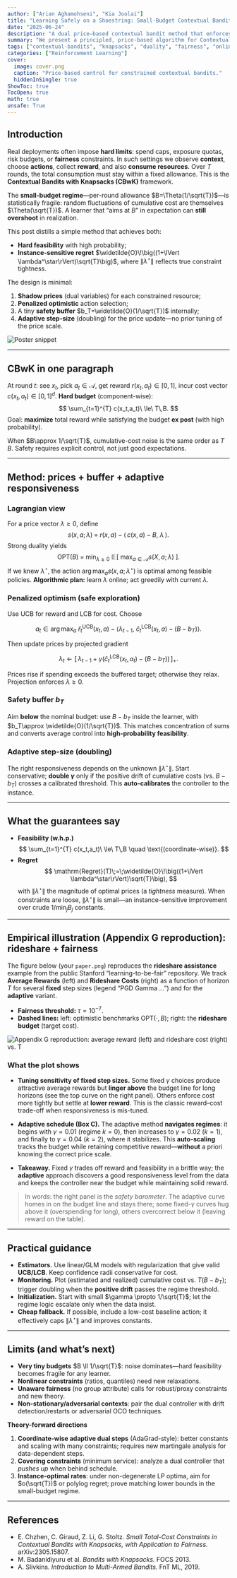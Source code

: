 ```yaml
---
author: ["Arian Aghamohseni", "Kia Joolai"]
title: "Learning Safely on a Shoestring: Small-Budget Contextual Bandits with Knapsacks"
date: "2025-06-24"
description: "A dual price–based contextual bandit method that enforces hard budgets in the small-budget regime (on the order of 1 over the square root of T) and achieves instance-sensitive, square-root-in-T regret."
summary: "We present a principled, price-based algorithm for Contextual Bandits with Knapsacks (CBwK) that keeps hard budgets safe—even when the per-round allowance is tiny—while achieving regret on the order of (1 + norm of lambda-star) times sqrt(T). The approach pairs penalized optimism, a small safety buffer, and an adaptive step-size schedule."
tags: ["contextual-bandits", "knapsacks", "duality", "fairness", "online-learning", "experiments"]
categories: ["Reinforcement Learning"]
cover:
  image: cover.png
  caption: "Price-based control for constrained contextual bandits."
  hiddenInSingle: true
ShowToc: true
TocOpen: true
math: true
unsafe: True
---
```


## Introduction

Real deployments often impose **hard limits**: spend caps, exposure quotas, risk budgets, or **fairness** constraints. In such settings we observe **context**, choose **actions**, collect **reward**, and also **consume resources**. Over $T$ rounds, the total consumption must stay within a fixed allowance. This is the **Contextual Bandits with Knapsacks (CBwK)** framework.

The **small-budget regime**—per-round allowance $B=\Theta(1/\sqrt{T})$—is statistically fragile: random fluctuations of cumulative cost are themselves $\Theta(\sqrt{T})$. A learner that “aims at $B$” in expectation can **still overshoot** in realization.

This post distills a simple method that achieves both:
- **Hard feasibility** with high probability;
- **Instance-sensitive regret** $\widetilde{O}\!\big((1+\lVert \lambda^\star\rVert)\sqrt{T}\big)$, where $\lVert \lambda^\star\rVert$ reflects true constraint tightness.

The design is minimal:
1) **Shadow prices** (dual variables) for each constrained resource;
2) **Penalized optimistic** action selection;
3) A tiny **safety buffer** $b_T=\widetilde{O}(1/\sqrt{T})$ internally;
4) **Adaptive step-size** (doubling) for the price update—no prior tuning of the price scale.

![Poster snippet](poster.png#center "Poster snippet")

---

## CBwK in one paragraph

At round $t$: see $x_t$, pick $a_t\in\mathcal{A}$, get reward $r(x_t,a_t)\in[0,1]$, incur cost vector $c(x_t,a_t)\in[0,1]^d$.
**Hard budget** (component-wise):
$$
\sum_{t=1}^{T} c(x_t,a_t)\ \le\ T\,B.
$$
Goal: **maximize** total reward while satisfying the budget **ex post** (with high probability).

When $B\approx 1/\sqrt{T}$, cumulative-cost noise is the same order as $T\,B$. Safety requires explicit control, not just good expectations.

---

## Method: prices + buffer + adaptive responsiveness

### Lagrangian view

For a price vector $\lambda\ge 0$, define
$$
s(x,a;\lambda)\;=\; r(x,a)\;-\;\langle\, c(x,a)-B,\ \lambda \,\rangle.
$$
Strong duality yields
$$
\mathrm{OPT}(B)\;=\;\min_{\lambda\ge 0}\ \mathbb{E}\!\left[\ \max_{a\in\mathcal{A}} s(X,a;\lambda)\ \right].
$$
If we knew $\lambda^\star$, the action $\arg\max_{a} s(x,a;\lambda^\star)$ is optimal among feasible policies.
**Algorithmic plan:** learn $\lambda$ online; act greedily with current $\lambda$.

### Penalized optimism (safe exploration)

Use UCB for reward and LCB for cost. Choose

$$
a_t \in \arg\max_{a}\ \widehat r^{\mathrm{UCB}}_t(x_t,a)\;-\;\Big\langle \lambda_{t-1},\ \widehat c^{\mathrm{LCB}}_t(x_t,a)\;-\;(B-b_T)\Big\rangle .
$$

Then update prices by projected gradient

$$
\lambda_t \leftarrow \Big[\, \lambda_{t-1} + \gamma\big(\widehat c^{\mathrm{LCB}}_t(x_t,a_t) - (B-b_T)\big)\,\Big]_+ .
$$

Prices rise if spending exceeds the buffered target; otherwise they relax. Projection enforces $\lambda \ge 0$.

### Safety buffer $b_T$

Aim **below** the nominal budget: use $B-b_T$ inside the learner, with $b_T\approx \widetilde{O}(1/\sqrt{T})$. This matches concentration of sums and converts average control into **high-probability feasibility**.

### Adaptive step-size (doubling)

The right responsiveness depends on the unknown $\lVert \lambda^\star\rVert$. Start conservative; **double $\gamma$** only if the positive drift of cumulative costs (vs. $B-b_T$) crosses a calibrated threshold. This **auto-calibrates** the controller to the instance.

---

## What the guarantees say

- **Feasibility (w.h.p.)**
  $$
  \sum_{t=1}^{T} c(x_t,a_t)\ \le\ T\,B \quad \text{(coordinate-wise)}.
  $$
- **Regret**
  $$
  \mathrm{Regret}(T)\;=\;\widetilde{O}\!\big((1+\lVert \lambda^\star\rVert)\sqrt{T}\big),
  $$
  with $\lVert \lambda^\star\rVert$ the magnitude of optimal prices (a *tightness* measure). When constraints are loose, $\lVert \lambda^\star\rVert$ is small—an instance-sensitive improvement over crude $1/\min_j B_j$ constants.

---

## Empirical illustration (Appendix G reproduction): rideshare + fairness

The figure below (your `paper.png`) reproduces the **rideshare assistance** example from the public Stanford “learning-to-be-fair” repository. We track **Average Rewards** (left) and **Rideshare Costs** (right) as a function of horizon $T$ for several **fixed** step sizes (legend “PGD Gamma …”) and for the **adaptive** variant.

- **Fairness threshold:** $\tau = 10^{-7}$.
- **Dashed lines:** left: optimistic benchmarks $\mathrm{OPT}(\cdot, B)$; right: the **rideshare budget** (target cost).

![Appendix G reproduction: average reward (left) and rideshare cost (right) vs. T](paper.png#center "Appendix G reproduction: fixed vs. adaptive step-size")

### What the plot shows

- **Tuning sensitivity of fixed step sizes.**
  Some fixed $\gamma$ choices produce attractive average rewards but **linger above** the budget line for long horizons (see the top curve on the right panel). Others enforce cost more tightly but settle at **lower reward**. This is the classic reward–cost trade-off when responsiveness is mis-tuned.

- **Adaptive schedule (Box C).**
  The adaptive method **navigates regimes**: it begins with $\gamma=0.01$ (regime $k=0$), then increases to $\gamma=0.02$ ($k=1$), and finally to $\gamma=0.04$ ($k=2$), where it stabilizes.
  This **auto-scaling** tracks the budget while retaining competitive reward—**without** a priori knowing the correct price scale.

- **Takeaway.**
  Fixed $\gamma$ trades off reward and feasibility in a brittle way; the **adaptive** approach discovers a good responsiveness level from the data and keeps the controller near the budget while maintaining solid reward.

> In words: the right panel is the *safety barometer*. The adaptive curve homes in on the budget line and stays there; some fixed-$\gamma$ curves hug above it (overspending for long), others overcorrect below it (leaving reward on the table).

---

## Practical guidance

- **Estimators.** Use linear/GLM models with regularization that give valid **UCB/LCB**. Keep confidence radii conservative for cost.
- **Monitoring.** Plot (estimated and realized) cumulative cost vs. $T(B-b_T)$; trigger doubling when the **positive drift** passes the regime threshold.
- **Initialization.** Start with small $\gamma \propto 1/\sqrt{T}$; let the regime logic escalate only when the data insist.
- **Cheap fallback.** If possible, include a low-cost baseline action; it effectively caps $\lVert \lambda^\star\rVert$ and improves constants.

---

## Limits (and what’s next)

- **Very tiny budgets** $B \ll 1/\sqrt{T}$: noise dominates—hard feasibility becomes fragile for any learner.
- **Nonlinear constraints** (ratios, quantiles) need new relaxations.
- **Unaware fairness** (no group attribute) calls for robust/proxy constraints and new theory.
- **Non-stationary/adversarial contexts**: pair the dual controller with drift detection/restarts or adversarial OCO techniques.

**Theory-forward directions**
1) **Coordinate-wise adaptive dual steps** (AdaGrad-style): better constants and scaling with many constraints; requires new martingale analysis for data-dependent steps.
2) **Covering constraints** (minimum service): analyze a dual controller that *pushes up* when behind schedule.
3) **Instance-optimal rates**: under non-degenerate LP optima, aim for $o(\sqrt{T})$ or polylog regret; prove matching lower bounds in the small-budget regime.

---

## References

- E. Chzhen, C. Giraud, Z. Li, G. Stoltz. *Small Total-Cost Constraints in Contextual Bandits with Knapsacks, with Application to Fairness.* arXiv:2305.15807.
- M. Badanidiyuru et al. *Bandits with Knapsacks.* FOCS 2013.
- A. Slivkins. *Introduction to Multi-Armed Bandits.* FnT ML, 2019.
